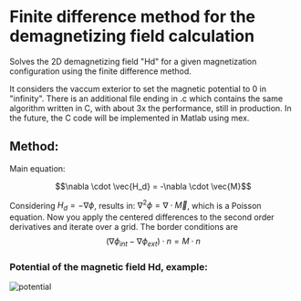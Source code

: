 # Finite difference method for the demagnetizing field calculation
Solves the  2D demagnetizing field "Hd" for a given magnetization configuration using the finite difference method.

It considers the vaccum exterior to set the magnetic potential to 0 in "infinity". There is an additional file ending in .c which contains the same algorithm written in C, with about 3x the performance, still in production. In the future, the C code will be implemented in Matlab using mex.

## Method:
Main equation:

$$\nabla \cdot \vec{H_d} = -\nabla \cdot \vec{M}$$

Considering $H_d = -\nabla \phi$, results in: $\nabla^2 \phi = \nabla \cdot \vec{M}$, which is a Poisson equation. Now you apply the centered differences to the second order derivatives and iterate over a grid.
The border conditions are $$(\nabla \phi_{int} - \nabla \phi_{ext} )\cdot n = M \cdot n$$

### Potential of the magnetic field Hd, example:
![potential](https://github.com/user-attachments/assets/1b468598-1750-4ba6-9834-c1632d11e067)
